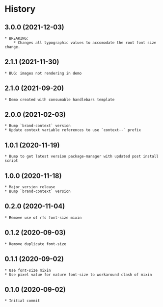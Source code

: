 # History

## 3.0.0 (2021-12-03)
    * BREAKING:
        * Changes all typographic values to accomodate the root font size change.

## 2.1.1 (2021-11-30)
    * BUG: images not rendering in demo

## 2.1.0 (2021-09-20)
    * Demo created with consumable handlebars template

## 2.0.0 (2021-02-03)
    * Bump `brand-context` version
    * Update context variable references to use `context--` prefix

## 1.0.1 (2020-11-19)
    * Bump to get latest version package-manager with updated post install script

## 1.0.0 (2020-11-18)
    * Major version release
    * Bump `brand-context` version

## 0.2.0 (2020-11-04)
    * Remove use of rfs font-size mixin

## 0.1.2 (2020-09-03)
    * Remove duplicate font-size

## 0.1.1 (2020-09-02)
    * Use font-size mixin
    * Use pixel value for nature font-size to workaround clash of mixin

## 0.1.0 (2020-09-02)
    * Initial commit
